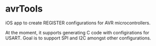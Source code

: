 # avrTools

iOS app to create REGISTER configurations for AVR microcontrollers. 

At the moment, it supports generating C code with configirations for USART. Goal is to support SPI and I2C amongst other configurations.

